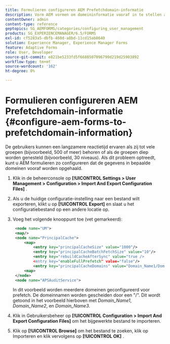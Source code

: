 ```yaml
---
title: Formulieren configureren AEM Prefetchdomain-informatie
description: Vorm AEM vormen om domeininformatie vooraf in te stellen als u een langzamere reactietijd wegens diep genestelde groepen ervaart of als u een lid van vele groepen bent.
contentOwner: admin
content-type: reference
geptopics: SG_AEMFORMS/categories/configuring_user_management
products: SG_EXPERIENCEMANAGER/6.5/FORMS
exl-id: cf5283a5-dbfb-460d-a8bd-11cd15ab8640
solution: Experience Manager, Experience Manager Forms
feature: Adaptive Forms
role: User, Developer
source-git-commit: e821be5233fd5f6688507096790d219d25903892
workflow-type: tm+mt
source-wordcount: '162'
ht-degree: 0%

---
```


# Formulieren configureren AEM Prefetchdomain-informatie {#configure-aem-forms-to-prefetchdomain-information}

De gebruikers kunnen een langzamere reactietijd ervaren als zij tot vele groepen (bijvoorbeeld, 500 of meer) behoren of als de groepen diep worden genesteld (bijvoorbeeld, 30 niveaus). Als dit probleem optreedt, kunt u AEM formulieren zo configureren dat de gegevens in bepaalde domeinen vooraf worden opgehaald.

1. Klik in de beheerconsole op **[!UICONTROL Settings > User Management > Configuration > Import And Export Configuration Files]** .
1. Als u de huidige configuratie-instelling naar een bestand wilt exporteren, klikt u op **[!UICONTROL Export]** en slaat u het configuratiebestand op een andere locatie op.
1. Voeg het volgende knooppunt toe (vet gemarkeerd):

   ```xml
    <node name="UM">
    <map/>
    <node name="PrincipalCache">
        <map>
            <entry key="principalCacheSize" value="1000"/>
            <entry key="principalCacheBatchFetchSize" value="10"/>
            <entry key="rebuildCacheAfterSync" value="true />
            <entry key="enableFullPrefetch" value="false"/>
            <entry key="principalCacheDomains" value="Domain_Name1/Domain_Name2/Domain_Name3"/>
        <map>
    </node>
    <node name="APSAuditService">
   ```

   In dit voorbeeld worden meerdere domeinen geconfigureerd voor prefetch. De domeinnamen worden gescheiden door een &quot;/&quot;. Dit wordt getoond in het voorbeeld hierboven met *Domain_Name1*, *Domain_Name2*, en *Domain_Name3*.

1. Klik in Gebruikersbeheer op **[!UICONTROL Configuration > Import And Export Configuration Files]** om het bijgewerkte bestand te importeren.
1. Klik op **[!UICONTROL Browse]** om het bestand te zoeken, klik op Importeren en klik vervolgens op **[!UICONTROL OK]** .
